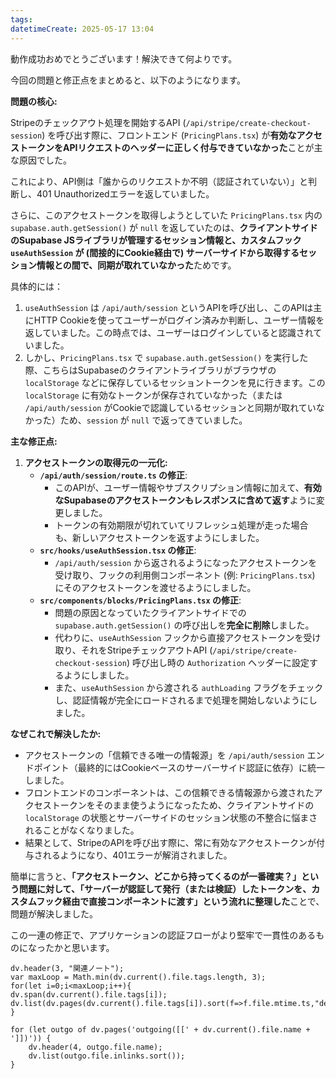 ```yaml
---
tags: 
datetimeCreate: 2025-05-17 13:04
---
```

動作成功おめでとうございます！解決できて何よりです。

今回の問題と修正点をまとめると、以下のようになります。

**問題の核心:**

Stripeのチェックアウト処理を開始するAPI (`/api/stripe/create-checkout-session`) を呼び出す際に、フロントエンド (`PricingPlans.tsx`) が**有効なアクセストークンをAPIリクエストのヘッダーに正しく付与できていなかった**ことが主な原因でした。

これにより、API側は「誰からのリクエストか不明（認証されていない）」と判断し、401 Unauthorizedエラーを返していました。

さらに、このアクセストークンを取得しようとしていた `PricingPlans.tsx` 内の `supabase.auth.getSession()` が `null` を返していたのは、**クライアントサイドのSupabase JSライブラリが管理するセッション情報と、カスタムフック `useAuthSession` が (間接的にCookie経由で) サーバーサイドから取得するセッション情報との間で、同期が取れていなかった**ためです。

具体的には：

1.  `useAuthSession` は `/api/auth/session` というAPIを呼び出し、このAPIは主にHTTP Cookieを使ってユーザーがログイン済みか判断し、ユーザー情報を返していました。この時点では、ユーザーはログインしていると認識されていました。
2.  しかし、`PricingPlans.tsx` で `supabase.auth.getSession()` を実行した際、こちらはSupabaseのクライアントライブラリがブラウザの `localStorage` などに保存しているセッショントークンを見に行きます。この `localStorage` に有効なトークンが保存されていなかった（または `/api/auth/session` がCookieで認識しているセッションと同期が取れていなかった）ため、`session` が `null` で返ってきていました。

**主な修正点:**

1.  **アクセストークンの取得元の一元化:**
    *   **`/api/auth/session/route.ts` の修正**:
        *   このAPIが、ユーザー情報やサブスクリプション情報に加えて、**有効なSupabaseのアクセストークンもレスポンスに含めて返す**ように変更しました。
        *   トークンの有効期限が切れていてリフレッシュ処理が走った場合も、新しいアクセストークンを返すようにしました。
    *   **`src/hooks/useAuthSession.tsx` の修正**:
        *   `/api/auth/session` から返されるようになったアクセストークンを受け取り、フックの利用側コンポーネント (例: `PricingPlans.tsx`) にそのアクセストークンを渡せるようにしました。
    *   **`src/components/blocks/PricingPlans.tsx` の修正**:
        *   問題の原因となっていたクライアントサイドでの `supabase.auth.getSession()` の呼び出しを**完全に削除**しました。
        *   代わりに、`useAuthSession` フックから直接アクセストークンを受け取り、それをStripeチェックアウトAPI (`/api/stripe/create-checkout-session`) 呼び出し時の `Authorization` ヘッダーに設定するようにしました。
        *   また、`useAuthSession` から渡される `authLoading` フラグをチェックし、認証情報が完全にロードされるまで処理を開始しないようにしました。

**なぜこれで解決したか:**

*   アクセストークンの「信頼できる唯一の情報源」を `/api/auth/session` エンドポイント（最終的にはCookieベースのサーバーサイド認証に依存）に統一しました。
*   フロントエンドのコンポーネントは、この信頼できる情報源から渡されたアクセストークンをそのまま使うようになったため、クライアントサイドの `localStorage` の状態とサーバーサイドのセッション状態の不整合に悩まされることがなくなりました。
*   結果として、StripeのAPIを呼び出す際に、常に有効なアクセストークンが付与されるようになり、401エラーが解消されました。

簡単に言うと、**「アクセストークン、どこから持ってくるのが一番確実？」という問題に対して、「サーバーが認証して発行（または検証）したトークンを、カスタムフック経由で直接コンポーネントに渡す」という流れに整理した**ことで、問題が解決しました。

この一連の修正で、アプリケーションの認証フローがより堅牢で一貫性のあるものになったかと思います。






```dataviewjs
dv.header(3, "関連ノート");
var maxLoop = Math.min(dv.current().file.tags.length, 3);
for(let i=0;i<maxLoop;i++){
dv.span(dv.current().file.tags[i]);
dv.list(dv.pages(dv.current().file.tags[i]).sort(f=>f.file.mtime.ts,"desc").limit(15).file.link);
}

for (let outgo of dv.pages('outgoing([[' + dv.current().file.name + ']])')) {
    dv.header(4, outgo.file.name);
    dv.list(outgo.file.inlinks.sort());
}
```